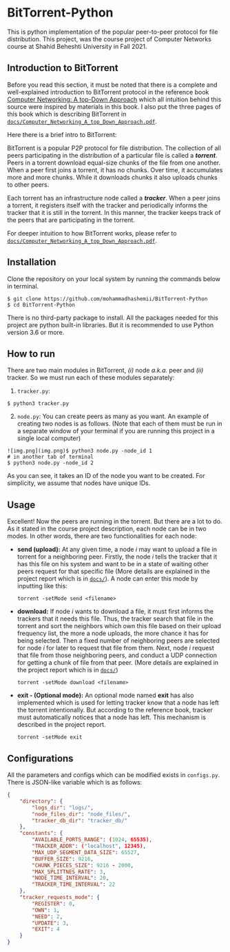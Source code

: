 # BitTorrent-Python
This is python implementation of the popular peer-to-peer protocol for file distribution. 
This project, was the course project of Computer Networks course at Shahid Beheshti University in Fall 2021.


## Introduction to BitTorrent

Before you read this section, it must be noted that there is a complete and well-explained introduction to BitTorrent protocol
in the reference book [Computer Networking: A top-Down Approach](https://www.amazon.com/Computer-Networking-Top-Down-Approach-6th/dp/0132856204) which all intuition behind this source were inspired by materials in this book.
I also put the three pages of this book which is describing BitTorrent in [`docs/Computer_Networking_A_top_Down_Approach.pdf`](https://github.com/mohammadhashemii/BitTorrent-Python/Computer_Networking_A_top_Down_Approach.pdf).

Here there is a brief intro to BitTorrent:

BitTorrent is a popular P2P protocol for file distribution.
The collection of all peers participating in the distribution of a particular file is called a ***torrent***.
Peers in a torrent download equal-size chunks of the file from one another.
When a peer first joins a torrent, it has no chunks. Over time, it accumulates more and more chunks. 
While it downloads chunks it also uploads chunks to other peers.

Each torrent has an infrastructure node called a ***tracker***.
When a peer joins a torrent, it registers itself with the tracker and periodically informs the tracker that it is still in the torrent. 
In this manner, the tracker keeps track of the peers that are participating in the torrent.

For deeper intuition to how BitTorrent works, please refer to [`docs/Computer_Networking_A_top_Down_Approach.pdf`](https://github.com/mohammadhashemii/BitTorrent-Python/Computer_Networking_A_top_Down_Approach.pdf).

## Installation
Clone the repository on your local system by running the commands below in terminal.
```
$ git clone https://github.com/mohammadhashemii/BitTorrent-Python
$ cd BitTorrent-Python
```
There is no third-party package to install. All the packages needed for this project are python built-in libraries.
But it is recommended to use Python version 3.6 or more.

## How to run
There are two main modules in BitTorrent, *(i)* node *a.k.a.* peer and *(ii)* tracker. So we must run each of these modules separately:

1. `tracker.py`:
```
$ python3 tracker.py
```
2. `node.py`: You can create peers as many as you want. An example of creating two nodes is as follows.
   (Note that each of them must be run in a separate window of your terminal if you are running this project in a single local computer)

```
![img.png](img.png)$ python3 node.py -node_id 1
# in another tab of terminal
$ python3 node.py -node_id 2
```
As you can see, it takes an ID of the node you want to be created. For simplicity, we assume that nodes have unique IDs.

## Usage
Excellent! Now the peers are running in the torrent. But there are a lot to do. As it stated in the course project description,
each node can be in two modes. In other words, there are two functionalities for each node:
- **send (upload):** At any given time, a node *i* may want to upload a file in torrent for a neighboring peer.
  Firstly, the node *i* tells the tracker that it has this file on his system and want to be in a state of waiting other peers request for that specific file
  (More details are explained in the project report which is in [`docs/`](https://github.com/mohammadhashemii/BitTorrent-Python)).
  A node can enter this mode by inputting like this:
  ```
  torrent -setMode send <filename>
  ```
  
- **download:** If node *i* wants to download a file, it must first informs the trackers that it needs this file.
Thus, the tracker search that file in the torrent and sort the neighbors which own this file based on their upload frequency
  list, the more a node uploads, the more chance it has for being selected. Then a fixed number of neighboring peers are selected 
  for node *i* for later to request that file from them. Next, node *i* request that file from those neighboring peers, and 
  conduct a UDP connection for getting a chunk of file from that peer. (More details are explained in the project report which is in [`docs/`](https://github.com/mohammadhashemii/BitTorrent-Python))
  ```
  torrent -setMode download <filename>
  ```
- **exit - (Optional mode):**
An optional mode named **exit** has also implemented which is used for letting tracker know that a node has left the
torrent intentionally. But according to the reference book, tracker must automatically notices that a node has left.
This mechanism is described in the project report.
  ```
  torrent -setMode exit
  ```
## Configurations
All the parameters and configs which can be modified exists in `configs.py`. There is JSON-like variable which is as follows:
```json
{
    "directory": {
        "logs_dir": "logs/",
        "node_files_dir": "node_files/",
        "tracker_db_dir": "tracker_db/"
    },
    "constants": {
        "AVAILABLE_PORTS_RANGE": (1024, 65535), 
        "TRACKER_ADDR": ("localhost", 12345),
        "MAX_UDP_SEGMENT_DATA_SIZE": 65527,
        "BUFFER_SIZE": 9216,        
        "CHUNK_PIECES_SIZE": 9216 - 2000, 
        "MAX_SPLITTNES_RATE": 3,    
        "NODE_TIME_INTERVAL": 20,        
        "TRACKER_TIME_INTERVAL": 22      
    },
    "tracker_requests_mode": {
        "REGISTER": 0,  
        "OWN": 1,       
        "NEED": 2,      
        "UPDATE": 3,    
        "EXIT": 4       
    }
}
```
